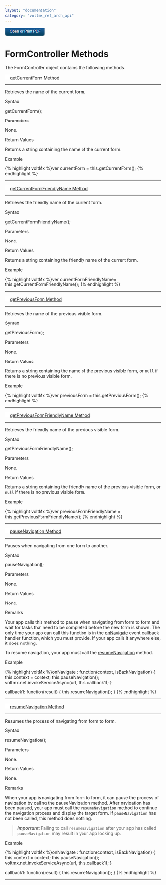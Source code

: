 ```yaml
---
layout: "documentation"
category: "voltmx_ref_arch_api"
---
```

                        

[![](Resources/Images/pdf.png)](http://docs.voltmx.com/9_x_PDFs/iris/voltmx_ref_arch_ap_internali.pdf)


FormController Methods
======================

The FormController object contains the following methods.

[![Closed](../Skins/Default/Stylesheets/Images/transparent.gif)](javascript:void(0);)[getCurrentForm Method](javascript:void(0);) 

* * *

Retrieves the name of the current form.

Syntax

getCurrentForm();

Parameters

None.

Return Values

Returns a string containing the name of the current form.

Example

{% highlight voltMx %}ver currentForm = this.getCurrentForm();
{% endhighlight %}

* * *

[![Closed](../Skins/Default/Stylesheets/Images/transparent.gif)](javascript:void(0);)[getCurrentFormFriendlyName Method](javascript:void(0);) 

* * *

Retrieves the friendly name of the current form.

Syntax

getCurrentFormFriendlyName();

Parameters

None.

Return Values

Returns a string containing the friendly name of the current form.

Example

{% highlight voltMx %}ver currentFormFriendlyName= this.getCurrentFormFriendlyName();
{% endhighlight %}

* * *

[![Closed](../Skins/Default/Stylesheets/Images/transparent.gif)](javascript:void(0);)[getPreviousForm Method](javascript:void(0);) 

* * *

Retrieves the name of the previous visible form.

Syntax

getPreviousForm();

Parameters

None.

Return Values

Returns a string containing the name of the previous visible form, or `null` if there is no previous visible form.

Example

{% highlight voltMx %}ver previousForm = this.getPreviousForm();
{% endhighlight %}

* * *

[![Closed](../Skins/Default/Stylesheets/Images/transparent.gif)](javascript:void(0);)[getPreviousFormFriendlyName Method](javascript:void(0);) 

* * *

Retrieves the friendly name of the previous visible form.

Syntax

getPreviousFormFriendlyName();

Parameters

None.

Return Values

Returns a string containing the friendly name of the previous visible form, or `null` if there is no previous visible form.

Example

{% highlight voltMx %}ver previousFormFriendlyName = this.getPreviousFormFriendlyName();
{% endhighlight %}

* * *

[![Closed](../Skins/Default/Stylesheets/Images/transparent.gif)](javascript:void(0);)[pauseNavigation Method](javascript:void(0);) 

* * *

Pauses when navigating from one form to another.

Syntax

pauseNavigation();

Parameters

None.

Return Values

None.

Remarks

Your app calls this method to pause when navigating from form to form and wait for tasks that need to be completed before the new form is shown. The only time your app can call this function is in the [onNavigate](FormController_Events.html#onNavigate) event callback handler function, which you must provide. If your app calls it anywhere else, it does nothing.

To resume navigation, your app must call the [resumeNavigation](#resumeNavigation) method.

Example

{% highlight voltMx %}onNavigate : function(context, isBackNavigation)
{
    this.context = context;
    this.pauseNavigation();
    voltmx.net.invokeServiceAsync(url, this.callback1);
}

callback1: function(result)
{
    this.resumeNavigation();
}
{% endhighlight %}

* * *

[![Closed](../Skins/Default/Stylesheets/Images/transparent.gif)](javascript:void(0);)[resumeNavigation Method](javascript:void(0);) 

* * *

Resumes the process of navigating from form to form.

Syntax

resumeNavigation();

Parameters

None.

Return Values

None.

Remarks

When your app is navigating from form to form, it can pause the process of navigation by calling the [pauseNavigation](#pauseNavigation) method. After navigation has been paused, your app must call the `resumeNavigation` method to continue the navigation process and display the target form. If `pauseNavigation` has not been called, this method does nothing.

> **_Important:_** Failing to call `resumeNavigation` after your app has called `pauseNavigation` may result in your app locking up.

Example

{% highlight voltMx %}onNavigate : function(context, isBackNavigation)
{
    this.context = context;
    this.pauseNavigation();
    voltmx.net.invokeServiceAsync(url, this.callback1);
}

callback1: function(result)
{
    this.resumeNavigation();
}
{% endhighlight %}

* * *
